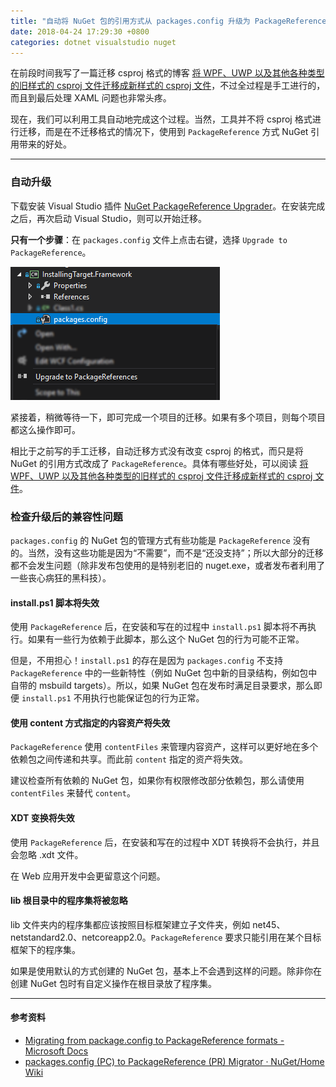 ```yaml
---
title: "自动将 NuGet 包的引用方式从 packages.config 升级为 PackageReference"
date: 2018-04-24 17:29:30 +0800
categories: dotnet visualstudio nuget
---
```


在前段时间我写了一篇迁移 csproj 格式的博客 [将 WPF、UWP 以及其他各种类型的旧样式的 csproj 文件迁移成新样式的 csproj 文件](/post/introduce-new-style-csproj-into-net-framework.html)，不过全过程是手工进行的，而且到最后处理 XAML 问题也非常头疼。

现在，我们可以利用工具自动地完成这个过程。当然，工具并不将 csproj 格式进行迁移，而是在不迁移格式的情况下，使用到 `PackageReference` 方式 NuGet 引用带来的好处。

---

<div id="toc"></div>

### 自动升级

下载安装 Visual Studio 插件 [NuGet PackageReference Upgrader](https://marketplace.visualstudio.com/items?itemName=CloudNimble.NuGetPackageReferenceUpgrader)。在安装完成之后，再次启动 Visual Studio，则可以开始迁移。

**只有一个步骤**：在 `packages.config` 文件上点击右键，选择 `Upgrade to PackageReference`。

![Upgrade to PackageReference](/static/posts/2018-04-24-16-03-17.png)

紧接着，稍微等待一下，即可完成一个项目的迁移。如果有多个项目，则每个项目都这么操作即可。

相比于之前写的手工迁移，自动迁移方式没有改变 csproj 的格式，而只是将 NuGet 的引用方式改成了 `PackageReference`。具体有哪些好处，可以阅读 [将 WPF、UWP 以及其他各种类型的旧样式的 csproj 文件迁移成新样式的 csproj 文件](/post/introduce-new-style-csproj-into-net-framework.html)。

### 检查升级后的兼容性问题

`packages.config` 的 NuGet 包的管理方式有些功能是 `PackageReference` 没有的。当然，没有这些功能是因为“不需要”，而不是“还没支持”；所以大部分的迁移都不会发生问题（除非发布包使用的是特别老旧的 nuget.exe，或者发布者利用了一些丧心病狂的黑科技）。

#### install.ps1 脚本将失效

使用 `PackageReference` 后，在安装和写在的过程中 `install.ps1` 脚本将不再执行。如果有一些行为依赖于此脚本，那么这个 NuGet 包的行为可能不正常。

但是，不用担心！`install.ps1` 的存在是因为 `packages.config` 不支持 `PackageReference` 中的一些新特性（例如 NuGet 包中新的目录结构，例如包中自带的 msbuild targets）。所以，如果 NuGet 包在发布时满足目录要求，那么即便 `install.ps1` 不用执行也能保证包的行为正常。

#### 使用 content 方式指定的内容资产将失效

`PackageReference` 使用 `contentFiles` 来管理内容资产，这样可以更好地在多个依赖包之间传递和共享。而此前 `content` 指定的资产将失效。

建议检查所有依赖的 NuGet 包，如果你有权限修改部分依赖包，那么请使用 `contentFiles` 来替代 `content`。

#### XDT 变换将失效

使用 `PackageReference` 后，在安装和写在的过程中 XDT 转换将不会执行，并且会忽略 .xdt 文件。

在 Web 应用开发中会更留意这个问题。

#### lib 根目录中的程序集将被忽略

lib 文件夹内的程序集都应该按照目标框架建立子文件夹，例如 net45、netstandard2.0、netcoreapp2.0。`PackageReference` 要求只能引用在某个目标框架下的程序集。

如果是使用默认的方式创建的 NuGet 包，基本上不会遇到这样的问题。除非你在创建 NuGet 包时有自定义操作在根目录放了程序集。

---

#### 参考资料

- [Migrating from package.config to PackageReference formats - Microsoft Docs](https://docs.microsoft.com/en-us/nuget/reference/migrate-packages-config-to-package-reference)
- [packages.config (PC) to PackageReference (PR) Migrator · NuGet/Home Wiki](https://github.com/NuGet/Home/wiki/packages.config-(PC)-to-PackageReference-(PR)-Migrator)
